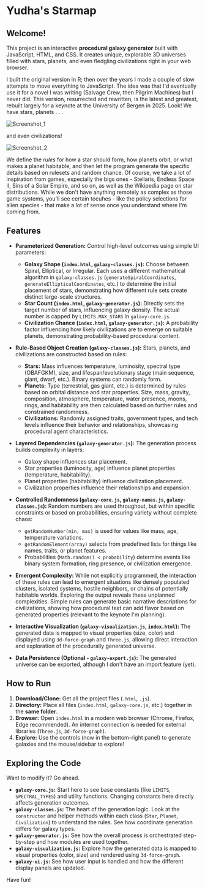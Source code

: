 # Yudha's Starmap

## Welcome!

This project is an interactive **procedural galaxy generator** built with JavaScript, HTML, and CSS. It creates unique, explorable 3D universes filled with stars, planets, and even fledgling civilizations right in your web browser.

I built the original version in R; then over the years I made a couple of slow attempts to move everything to JavaScript. The idea was that I'd eventually use it for a novel I was writing (Salvage Crew, then Pilgrim Machines) but I never did. This version, resurrected and rewritten, is the latest and greatest, rebuilt largely for a keynote at the University of Bergen in 2025. Look! We have stars, planets . . . 

![Screenshot_1](https://github.com/user-attachments/assets/bcfdf6d4-64f3-477e-860e-039ca8b65730)

and even civilizations!

![Screenshot_2](https://github.com/user-attachments/assets/b72c7563-28d8-4d62-91c4-3f2aa4eb7c06)

We define the *rules* for how a star should form, how planets orbit, or what makes a planet habitable, and then let the program generate the specific details based on rulesets and random chance. Of course, we take a lot of inspiration from games, especially the bigs ones - Stellaris, Endless Space II, Sins of a Solar Empire, and so on, as well as the Wikipedia page on star distributions. While we don't have anything remotely as complex as those game systems, you'll see certain tocuhes - like the policy selections for alien species - that make a lot of sense once you understand where I'm coming from.


## Features


* **Parameterized Generation:** Control high-level outcomes using simple UI parameters:
    * **Galaxy Shape (`index.html`, `galaxy-classes.js`):** Choose between Spiral, Elliptical, or Irregular. Each uses a different mathematical algorithm in `galaxy-classes.js` (`generateSpiralCoordinates`, `generateEllipticalCoordinates`, etc.) to determine the initial placement of stars, demonstrating how different rule sets create distinct large-scale structures.
    * **Star Count (`index.html`, `galaxy-generator.js`):** Directly sets the target number of stars, influencing galaxy density. The actual number is capped by `LIMITS.MAX_STARS` in `galaxy-core.js`.
    * **Civilization Chance (`index.html`, `galaxy-generator.js`):** A probability factor influencing how likely civilizations are to emerge on suitable planets, demonstrating probability-based procedural content.

* **Rule-Based Object Creation (`galaxy-classes.js`):** Stars, planets, and civilizations are constructed based on rules:
    * **Stars:** Mass influences temperature, luminosity, spectral type (OBAFGKM), size, and lifespan/evolutionary stage (main sequence, giant, dwarf, etc.). Binary systems can randomly form.
    * **Planets:** Type (terrestrial, gas giant, etc.) is determined by rules based on orbital distance and star properties. Size, mass, gravity, composition, atmosphere, temperature, water presence, moons, rings, and habitability are then calculated based on further rules and constrained randomness.
    * **Civilizations:** Randomly assigned traits, government types, and tech levels influence their behavior and relationships, showcasing procedural agent characteristics.

* **Layered Dependencies (`galaxy-generator.js`):** The generation process builds complexity in layers:
    * Galaxy shape influences star placement.
    * Star properties (luminosity, age) influence planet properties (temperature, habitability).
    * Planet properties (habitability) influence civilization placement.
    * Civilization properties influence their relationships and expansion.

* **Controlled Randomness (`galaxy-core.js`, `galaxy-names.js`, `galaxy-classes.js`):** Random numbers are used throughout, but within specific constraints or based on probabilities, ensuring variety without complete chaos:
    * `getRandomNumber(min, max)` is used for values like mass, age, temperature variations.
    * `getRandomElement(array)` selects from predefined lists for things like names, traits, or planet features.
    * Probabilities (`Math.random() < probability`) determine events like binary system formation, ring presence, or civilization emergence.

* **Emergent Complexity:** While not explicitly programmed, the interaction of these rules can lead to emergent situations like densely populated clusters, isolated systems, hostile neighbors, or chains of potentially habitable worlds. Exploring the output reveals these unplanned complexities. Simple rules can generate basic narrative descriptions for civilizations, showing how procedural text can add flavor based on generated properties (relevant to the keynote I'm planning).

* **Interactive Visualization (`galaxy-visualization.js`, `index.html`):** The generated data is mapped to visual properties (size, color) and displayed using `3d-force-graph` and `Three.js`, allowing direct interaction and exploration of the procedurally generated universe.

* **Data Persistence (Optional - `galaxy-export.js`):** The generated universe can be exported, although I don't have an import feature (yet).


## How to Run

1.  **Download/Clone:** Get all the project files (`.html`, `.js`).
2.  **Directory:** Place all files (`index.html`, `galaxy-core.js`, etc.) together in the **same folder**.
3.  **Browser:** Open `index.html` in a modern web browser (Chrome, Firefox, Edge recommended). An internet connection is needed for external libraries (`Three.js`, `3d-force-graph`).
4.  **Explore:** Use the controls (now in the bottom-right panel) to generate galaxies and the mouse/sidebar to explore!


## Exploring the Code

Want to modify it? Go ahead.

* **`galaxy-core.js`:** Start here to see base constants (like `LIMITS`, `SPECTRAL_TYPES`) and utility functions. Changing constants here directly affects generation outcomes.
* **`galaxy-classes.js`:** The heart of the generation logic. Look at the `constructor` and helper methods within each class (`Star`, `Planet`, `Civilization`) to understand the rules. See how coordinate generation differs for galaxy types.
* **`galaxy-generator.js`:** See how the overall process is orchestrated step-by-step and how modules are used together.
* **`galaxy-visualization.js`:** Explore how the generated data is mapped to visual properties (color, size) and rendered using `3d-force-graph`.
* **`galaxy-ui.js`:** See how user input is handled and how the different display panels are updated.

Have fun!
